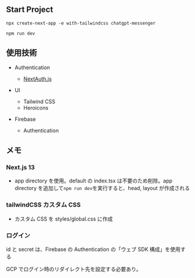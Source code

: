 ## Start Project

`npx create-next-app -e with-tailwindcss chatgpt-messenger`

`npm run dev`

## 使用技術

- Authentication

  - [NextAuth.js](https://next-auth.js.org/getting-started/example)

- UI

  - Tailwind CSS
  - Heroicons

- Firebase
  - Authentication

## メモ

### Next.js 13

- app directory を使用。default の index.tsx は不要のため削除。app directory を追加して`npm run dev`を実行すると、head, layout が作成される

### tailwindCSS カスタム CSS

- カスタム CSS を styles/global.css に作成

### ログイン

id と secret は、Firebase の Authentication の「ウェブ SDK 構成」を使用する

GCP でログイン時のリダイレクト先を設定する必要あり。
